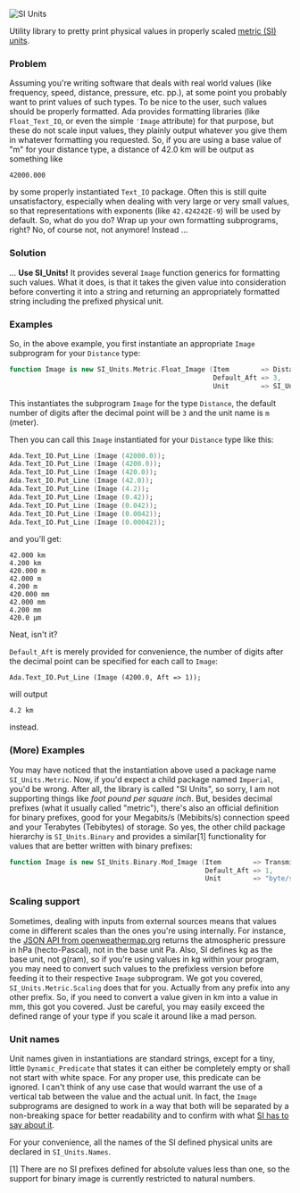 ![SI Units](https://raw.githubusercontent.com/HeisenbugLtd/web-resources/master/assets/img/logo-si_units.png)

Utility library to pretty print physical values in properly scaled [metric (SI) units](https://www.nist.gov/pml/weights-and-measures/metric-si/si-units).

### Problem

Assuming you're writing software that deals with real world values (like frequency, speed, distance, pressure, etc. pp.), at some point you probably want to print values of such types.  To be nice to the user, such values should be properly formatted.  Ada provides formatting libraries (like `Float_Text_IO`, or even the simple `'Image` attribute) for that purpose, but these do not scale input values, they plainly output whatever you give them in whatever formatting you requested.  So, if you are using a base value of "m" for your distance type, a distance of 42.0 km will be output as something like

`42000.000`

by some properly instantiated `Text_IO` package.  Often this is still quite unsatisfactory, especially when dealing with very large or very small values, so that representations with exponents (like `42.424242E-9`) will be used by default.  So, what do you do?  Wrap up your own formatting subprograms, right? No, of course not, not anymore! Instead ...

### Solution

... **Use SI_Units!**  It provides several `Image` function generics for formatting such values.  What it does, is that it takes the given value into consideration before converting it into a string and returning an appropriately formatted string including the prefixed physical unit.

### Examples

So, in the above example, you first instantiate an appropriate `Image` subprogram for your `Distance` type:

```ada
function Image is new SI_Units.Metric.Float_Image (Item        => Distance,
                                                   Default_Aft => 3,
                                                   Unit        => SI_Units.Meter);
```

This instantiates the subprogram `Image` for the type `Distance`, the default number of digits after the decimal point will be `3` and the unit name is `m` (meter).

Then you can call this `Image` instantiated for your `Distance` type like this:

```ada
Ada.Text_IO.Put_Line (Image (42000.0));
Ada.Text_IO.Put_Line (Image (4200.0));
Ada.Text_IO.Put_Line (Image (420.0));
Ada.Text_IO.Put_Line (Image (42.0));
Ada.Text_IO.Put_Line (Image (4.2));
Ada.Text_IO.Put_Line (Image (0.42));
Ada.Text_IO.Put_Line (Image (0.042));
Ada.Text_IO.Put_Line (Image (0.0042));
Ada.Text_IO.Put_Line (Image (0.00042));
```

and you'll get:

```
42.000 km
4.200 km
420.000 m
42.000 m
4.200 m
420.000 mm
42.000 mm
4.200 mm
420.0 µm
```

Neat, isn't it?

`Default_Aft` is merely provided for convenience, the number of digits after the decimal point can be specified for each call to `Image`:

`Ada.Text_IO.Put_Line (Image (4200.0, Aft => 1));`

will output

`4.2 km`

instead.

### (More) Examples

You may have noticed that the instantiation above used a package name `SI_Units.Metric`.  Now, if you'd expect a child package named `Imperial`, you'd be wrong.  After all, the library is called "SI Units", so sorry, I am not supporting things like *foot pound per square inch*.  But, besides decimal prefixes (what it usually called "metric"), there's also an official definition for binary prefixes, good for your Megabits/s (Mebibits/s) connection speed and your Terabytes (Tebibytes) of storage.  So yes, the other child package hierarchy is `SI_Units.Binary` and provides a similar[1] functionality for values that are better written with binary prefixes:

```ada
function Image is new SI_Units.Binary.Mod_Image (Item        => Transmission_Speed,
                                                 Default_Aft => 1,
                                                 Unit        => "byte/s");
```

### Scaling support

Sometimes, dealing with inputs from external sources means that values come in different scales than the ones you're using internally.  For instance, the [JSON API from openweathermap.org](https://openweathermap.org/api) returns the atmospheric pressure in hPa (hecto-Pascal), not in the base unit Pa.  Also, SI defines kg as the base unit, not g(ram), so if you're using values in kg within your program, you may need to convert such values to the prefixless version before feeding it to their respective `Image` subprogram.
We got you covered, `SI_Units.Metric.Scaling` does that for you.  Actually from any prefix into any other prefix.  So, if you need to convert a value given in km into a value in mm, this got you covered.  Just be careful, you may easily exceed the defined range of your type if you scale it around like a mad person.

### Unit names

Unit names given in instantiations are standard strings, except for a tiny, little `Dynamic_Predicate` that states it can either be completely empty or shall not start with white space.  For any proper use, this predicate can be ignored.  I can't think of any use case that would warrant the use of a vertical tab between the value and the actual unit.  In fact, the `Image` subprograms are designed to work in a way that both will be separated by a non-breaking space for better readability and to confirm with what [SI has to say about it](https://www.nist.gov/pml/weights-and-measures/writing-metric-units).

For your convenience, all the names of the SI defined physical units are declared in `SI_Units.Names`.


[1] There are no SI prefixes defined for absolute values less than one, so the support for binary image is currently restricted to natural numbers.
